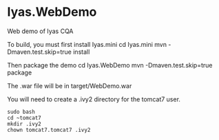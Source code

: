 # Iyas.WebDemo
Web demo of Iyas CQA

To build, you must first install Iyas.mini
cd Iyas.mini
mvn -Dmaven.test.skip=true install

Then package the demo
cd Iyas.WebDemo
mvn -Dmaven.test.skip=true package

The .war file will be in target/WebDemo.war

You will need to create a .ivy2 directory for the tomcat7 user.
```
sudo bash
cd ~tomcat7
mkdir .ivy2
chown tomcat7.tomcat7 .ivy2
```
